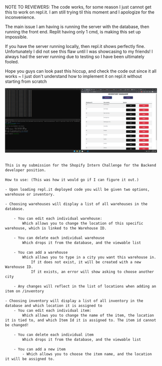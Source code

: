NOTE TO REVIEWERS: The code works, for some reason I just cannot get this to work on repl.it. 
I am still trying til this moment and I apologize for the inconvenience. 

The main issue I am having is running the server with the database, then running the front end. Replit having only 1 cmd, is making this set up impossible. 

If you have the server running locally, then repl.it shows perfectly fine. Unfortunately I did not see this flaw until I was showcasing to my friends! I always had the server running due to testing so I have been ultimately fooled.

Hope you guys can look past this hiccup, and check the code out since it all works ~ I just don't understand how to implement it on repl.it without starting from scratch

![IDK](/idk.png)
~~~~~~~~~~~~~~~~~~~~~~~~~~~~~~~~~~~~~~~~~~~~~

This is my submission for the Shopify Intern Challenge for the Backend developer position.

How to use: (This was how it would go if I can figure it out.)

- Upon loading repl.it deployed code you will be given two options, warehouse or inventory.

- Choosing warehouses will display a list of all warehouses in the database.

    - You can edit each individual warehouse:
        Which allows you to change the location of this specific warehouse, which is linked to the Warehouse ID.

    - You can delete each individual warehouse
        Which drops it from the database, and the viewable list

    - You can add a warehouse
        Which allows you to type in a city you want this warehouse in.
            If it does not exist, it will be created with a new Warehouse ID.
            If it exists, an error will show asking to choose another city

    - Any changes will reflect in the list of locations when adding an item on /inventory

- Choosing inventory will display a list of all inventory in the database and which location it is assigned to
    - You can edit each individual item:
        Which allows you to change the name of the item, the location it is tied to, and which Item Id it is assigned to. The item id cannot be changed!

    - You can delete each individual item
        Which drops it from the database, and the viewable list

    - You can add a new item
        - Which allows you to choose the item name, and the location it will be assigned to.
